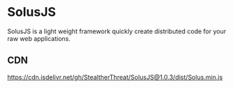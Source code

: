 # SolusJS

SolusJS is a light weight framework quickly create distributed code for your raw web applications.

## CDN

https://cdn.jsdelivr.net/gh/StealtherThreat/SolusJS@1.0.3/dist/Solus.min.js
